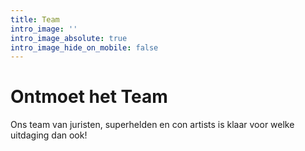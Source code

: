 ```yaml
---
title: Team
intro_image: ''
intro_image_absolute: true
intro_image_hide_on_mobile: false
---
```

# Ontmoet het Team

Ons team van juristen, superhelden en con artists is klaar voor welke uitdaging dan ook! 
